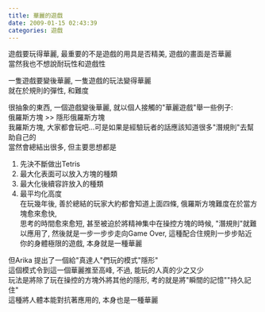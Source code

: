 ```yaml
---
title: 華麗的遊戲
date: 2009-01-15 02:43:39
categories: 遊戲
---
```


  
遊戲要玩得華麗, 最重要的不是遊戲的用具是否精美, 遊戲的畫面是否華麗  
當然我也不想說耐玩性和遊戲性  
  
一隻遊戲要變後華麗, 一隻遊戲的玩法變得華麗  
就在於規則的彈性, 和難度  
  
很抽象的東西, 一個遊戲變後華麗, 就以個人接觸的"華麗遊戲"舉一些例子:  
俄羅斯方塊 &gt;&gt; 隱形俄羅斯方塊   
我羅斯方塊, 大家都會玩吧...可是如果是經驗玩者的話應該知道很多"潛規則"去幫助自己的  
當然會總結出很多, 但主要思想都是  
1. 先決不斷做出Tetris   
2. 最大化表面可以放入方塊的種類  
3. 最大化後續容許放入的種類  
4. 最平均化高度  
在玩幾年後, 善於總結的玩家大約都會知道上面四條, 俄羅斯方塊難度在於當方塊愈來愈快,  
思考的時間愈來愈短, 甚至被迫於將精神集中在操控方塊的時候, "潛規則"就難以應用了, 然後就是一步一步步走向Game Over, 這種配合住規則一步步貼近你的身體極限的遊戲, 本身就是一種華麗  
  
但Arika 提出了一個給"真達人"們玩的模式"隱形"  
這個模式令到這一個華麗推至高峰, 不過, 能玩的人真的少之又少  
玩法是將除了玩在操控的方塊外將其他的隱形, 考的就是將"瞬間的記憶""持久記住"  
這種將人體本能對抗著應用的, 本身也是一種華麗  